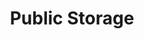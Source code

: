 ---
title: "Public Storage"
url: /portland/public-storage-southeast-division-street/
shop: Mieten
---
